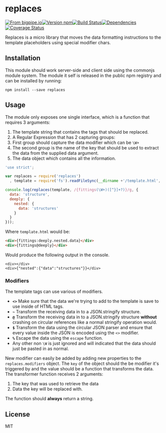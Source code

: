 # replaces

[![From bigpipe.io][from]](http://bigpipe.io)[![Version npm][version]](http://browsenpm.org/package/replaces)[![Build Status][build]](https://travis-ci.org/bigpipe/replaces)[![Dependencies][david]](https://david-dm.org/bigpipe/replaces)[![Coverage Status][cover]](https://coveralls.io/r/bigpipe/replaces?branch=master)

[from]: https://img.shields.io/badge/from-bigpipe.io-9d8dff.svg?style=flat-square
[version]: http://img.shields.io/npm/v/replaces.svg?style=flat-square
[build]: http://img.shields.io/travis/bigpipe/replaces/master.svg?style=flat-square
[david]: https://img.shields.io/david/bigpipe/replaces.svg?style=flat-square
[cover]: http://img.shields.io/coveralls/bigpipe/replaces/master.svg?style=flat-square

Replaces is a micro library that moves the data formatting instructions to the
template placeholders using special modifier chars.

## Installation

This module should work server-side and client side using the commonjs module
system. The module it self is released in the public npm registry and can be
installed by running:

```
npm install --save replaces
```

## Usage

The module only exposes one single interface, which is a function that requires
3 arguments:

1. The template string that contains the tags that should be replaced.
2. A Regular Expression that has 2 capturing groups:
  1. First group should capture the data modifier which can be `\W+`
  2. The second group is the name of the key that should be used to extract the
     data from the supplied data argument.
3. The data object which contains all the information.

```js
'use strict';

var replaces = require('replaces')
  , template = require('fs').readFileSync(__dirname +'/template.html', 'utf-8');

console.log(replaces(template, /{fittings(\W+)([^}]+?)}/g, {
  data: 'structure',
  deeply: {
    nested: {
      data: 'structures'
    }
  }
}));
```

Where `template.html` would be:

```html
<div>{fittings:deeply.nested.data}</div>
<div>{fittings@deeply}</div>
```

Would produce the following output in the console.

```
<div></div>
<div>{"nested":{"data":"structures"}}</div>
```

### Modifiers

The template tags can use various of modifiers. 

- **`<>`** Make sure that the data we're trying to add to the template is save
  to use inside of HTML tags.
- **`~`** Transform the receiving data in to a JSON.stringify structure.
- **`@`** Transform the receiving data in to a JSON.stringify structure
  **without** crashing on circular references like a normal stringify operation
  would.
- **`$`** Transform the data using the circular JSON parser and ensure that
  every value inside the JSON is encoded using the `<>` modifier.
- **`%`** Escape the data using the `escape` function.
- Any other non `\W` is just ignored and will indicated that the data should
  just be pasted in as normal.

New modifier can easily be added by adding new properties to the
`replaces.modifiers` object. The `key` of the object should the be modifier it's
triggered by and the value should be a function that transforms the data. The
transformer function receives 2 arguments:

1. The key that was used to retrieve the data
2. Data the key will be replaced with.

The function should **always** return a string.

## License

MIT
